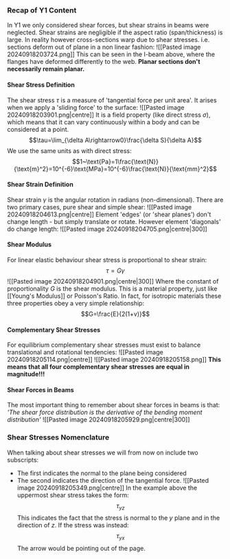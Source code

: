 ### Recap of Y1 Content
In Y1 we only considered shear forces, but shear strains in beams were neglected.
Shear strains are negligible if the aspect ratio (span/thickness) is large. In reality however cross-sections warp due to shear stresses. i.e. sections deform out of plane in a non linear fashion:
![[Pasted image 20240918203724.png]]
This can be seen in the I-beam above, where the flanges have deformed differently to the web.
**Planar sections don't necessarily remain planar.**
#### Shear Stress Definition
The shear stress $\tau$ is a measure of 'tangential force per unit area'. It arises when we apply a 'sliding force' to the surface:
![[Pasted image 20240918203901.png|centre]]
It is a field property (like direct stress $\sigma$), which means that it can vary continuously within a body and can be considered at a point.
$$\tau=\lim_{\delta A\rightarrow0}\frac{\delta S}{\delta A}$$
We use the same units as with direct stress:
$$1~\text{Pa}=1\frac{\text{N}}{\text{m}^2}=10^{-6}\text{MPa}=10^{-6}\frac{\text{N}}{\text{mm}^2}$$
#### Shear Strain Definition
Shear strain $\gamma$ is the angular rotation in radians (non-dimensional).
There are two primary cases, pure shear and simple shear:
![[Pasted image 20240918204613.png|centre]]
Element 'edges' (or 'shear planes') don't change length - but simply translate or rotate.
However element 'diagonals' do change length:
![[Pasted image 20240918204705.png|centre|300]]
#### Shear Modulus
For linear elastic behaviour shear stress is proportional to shear strain:
$$\tau=G\gamma$$
![[Pasted image 20240918204901.png|centre|300]]
Where the constant of proportionality $G$ is the shear modulus.
This is a material property, just like [[Young's Modulus]] or Poisson's Ratio.
In fact, for isotropic materials these three properties obey a very simple relationship:
$$G=\frac{E}{2(1+v)}$$
#### Complementary Shear Stresses
For equilibrium complementary shear stresses must exist to balance translational and rotational tendencies:
![[Pasted image 20240918205114.png|centre]]
![[Pasted image 20240918205158.png]]
**This means that all four complementary shear stresses are equal in magnitude!!!**
#### Shear Forces in Beams
The most important thing to remember about shear forces in beams is that:
*'The shear force distribution is the derivative of the bending moment distribution'*
![[Pasted image 20240918205929.png|centre|300]]
### Shear Stresses Nomenclature
When talking about shear stresses we will from now on include two subscripts:
- The first indicates the normal to the plane being considered
- The second indicates the direction of the tangential force.
![[Pasted image 20240918205349.png|centre]]
In the example above the uppermost shear stress takes the form:
$$\tau_{yz}$$
This indicates the fact that the stress is normal to the $y$ plane and in the direction of $z$.
If the stress was instead:
$$\tau_{yx}$$
The arrow would be pointing out of the page.


